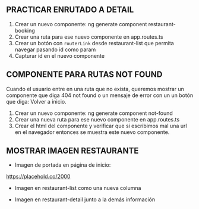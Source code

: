 

## PRACTICAR ENRUTADO A DETAIL

1. Crear un nuevo componente: ng generate component restaurant-booking
2. Crear una ruta para ese nuevo componente en app.routes.ts
3. Crear un botón con `routerLink` desde restaurant-list que permita navegar pasando id como param
4. Capturar id en el nuevo componente



## COMPONENTE PARA RUTAS NOT FOUND

Cuando el usuario entre en una ruta que no exista, queremos mostrar un componente que diga 404 not found o un mensaje de error con un un botón que diga: Volver a inicio.

1. Crear un nuevo componente: ng generate component not-found
2. Crear una nueva ruta para ese nuevo componente en app.routes.ts
3. Crear el html del componente y verificar que si escribimos mal una url en el navegador entonces se muestra este nuevo componente.


## MOSTRAR IMAGEN RESTAURANTE

* Imagen de portada en página de inicio:

https://placehold.co/2000

* Imagen en restaurant-list como una nueva columna

* Imagen en restaurant-detail junto a la demás información